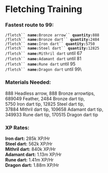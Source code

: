# Fletching Training

### Fastest route to 99:

`/fletch`` `**`name:`**`Bronze arrow`` `**`quantity:`**`888`\
`/fletch`` `**`name:`**`Bronze dart`` `**`quantity:`**`2484`\
`/fletch`` `**`name:`**`Iron dart`` `**`quantity:`**`5750`\
`/fletch`` `**`name:`**`Steel dart`` `**`quantity:`**`12825`\
`/fletch`` `**`name:`**`Mithril dart` until 67\
`/fletch`` `**`name:`**`Adamant dart` until 81\
`/fletch`` `**`name:`**`Rune dart` until 95\
`/fletch`` `**`name:`**`Dragon dart` until 99\


### **Materials Needed:**

888 Headless arrow, 888 Bronze arrowtips,\
689049 Feather, 2484 Bronze dart tip,\
5750 Iron dart tip, 12825 Steel dart tip,\
37884 Mithril dart tip, 109658 Adamant dart tip,\
349933 Rune dart tip, 170515 Dragon dart tip



### XP Rates:

**Iron dart:** 285k XP/Hr\
**Steel dart:** 562k XP/Hr\
**Mithril dart:** 840k XP/Hr\
**Adamant dart:** 1.13m XP/Hr\
**Rune dart:** 1.41m XP/Hr\
**Dragon dart:** 1.88m XP/Hr
